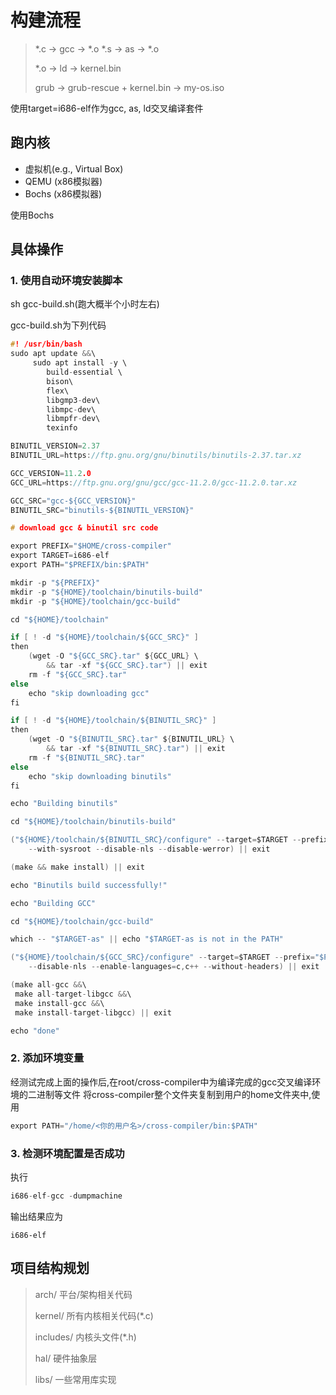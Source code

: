 # 构建流程

> *.c -> gcc -> *.o
> *.s -> as -> *.o
>
> *.o -> ld -> kernel.bin
>
> grub -> grub-rescue + kernel.bin -> my-os.iso

使用target=i686-elf作为gcc, as, ld交叉编译套件

## 跑内核

- 虚拟机(e.g., Virtual Box)
- QEMU (x86模拟器)
- Bochs (x86模拟器)

使用Bochs

## 具体操作

### 1. 使用自动环境安装脚本

sh gcc-build.sh(跑大概半个小时左右)

gcc-build.sh为下列代码

```c
#! /usr/bin/bash
sudo apt update &&\
     sudo apt install -y \
		build-essential \
		bison\
		flex\
		libgmp3-dev\
		libmpc-dev\
		libmpfr-dev\
		texinfo

BINUTIL_VERSION=2.37
BINUTIL_URL=https://ftp.gnu.org/gnu/binutils/binutils-2.37.tar.xz

GCC_VERSION=11.2.0
GCC_URL=https://ftp.gnu.org/gnu/gcc/gcc-11.2.0/gcc-11.2.0.tar.xz

GCC_SRC="gcc-${GCC_VERSION}"
BINUTIL_SRC="binutils-${BINUTIL_VERSION}"

# download gcc & binutil src code

export PREFIX="$HOME/cross-compiler"
export TARGET=i686-elf
export PATH="$PREFIX/bin:$PATH"

mkdir -p "${PREFIX}"
mkdir -p "${HOME}/toolchain/binutils-build"
mkdir -p "${HOME}/toolchain/gcc-build"

cd "${HOME}/toolchain"

if [ ! -d "${HOME}/toolchain/${GCC_SRC}" ]
then
	(wget -O "${GCC_SRC}.tar" ${GCC_URL} \
		&& tar -xf "${GCC_SRC}.tar") || exit
	rm -f "${GCC_SRC}.tar"
else
	echo "skip downloading gcc"
fi

if [ ! -d "${HOME}/toolchain/${BINUTIL_SRC}" ]
then
	(wget -O "${BINUTIL_SRC}.tar" ${BINUTIL_URL} \
		&& tar -xf "${BINUTIL_SRC}.tar") || exit
	rm -f "${BINUTIL_SRC}.tar"
else
	echo "skip downloading binutils"
fi

echo "Building binutils"

cd "${HOME}/toolchain/binutils-build"

("${HOME}/toolchain/${BINUTIL_SRC}/configure" --target=$TARGET --prefix="$PREFIX" \
	--with-sysroot --disable-nls --disable-werror) || exit

(make && make install) || exit

echo "Binutils build successfully!"

echo "Building GCC"

cd "${HOME}/toolchain/gcc-build"

which -- "$TARGET-as" || echo "$TARGET-as is not in the PATH"

("${HOME}/toolchain/${GCC_SRC}/configure" --target=$TARGET --prefix="$PREFIX" \
	--disable-nls --enable-languages=c,c++ --without-headers) || exit

(make all-gcc &&\
 make all-target-libgcc &&\
 make install-gcc &&\
 make install-target-libgcc) || exit

echo "done"
```

### 2. 添加环境变量

经测试完成上面的操作后,在root/cross-compiler中为编译完成的gcc交叉编译环境的二进制等文件
将cross-compiler整个文件夹复制到用户的home文件夹中,使用

```c
export PATH="/home/<你的用户名>/cross-compiler/bin:$PATH"
```

### 3. 检测环境配置是否成功

执行

```c
i686-elf-gcc -dumpmachine
```

输出结果应为

```
i686-elf
```

## 项目结构规划

> arch/ 平台/架构相关代码
>
> kernel/ 所有内核相关代码(*.c)
>
> includes/ 内核头文件(*.h)
>
> hal/ 硬件抽象层
>
> libs/ 一些常用库实现

